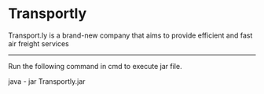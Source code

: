 # Transportly
Transport.ly is a brand-new company that aims to provide efficient and fast air freight services

-------------------------------------------------------------

Run the following command in cmd to execute jar file.

java - jar Transportly.jar
